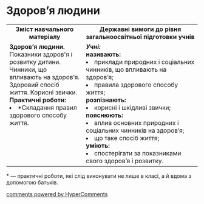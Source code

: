 <div id="hypercomments_widget" class="js-hypercomments-widget invisible"></div>

Здоров’я людини
=============================================

<table>
  <tr>
    <td width="40%" align="center"><b>Зміст навчального матеріалу<b></td>
    <td width="60%" align="center"><b>Державні вимоги до рівня загальноосвітньої підготовки учнів</b></td>
  </tr>
  <tr>
    <td width="40%" style="vertical-align:top !important;">
    <b>Здоров’я людини.</b><br>
    Показники здоров'я і розвитку дитини.<br>
    Чинники, що впливають на здоров’я.<br>
    Здоровий спосіб життя. Корисні звички.<br>
    <b>Практичні роботи:</b>
    <li>*Складання правил здорового способу життя.</li>
    </td>
    <td width="60%" style="vertical-align:top !important;">
    <i><b>Учні:</b></i><br>
    <b>називають:</b>
    <li>приклади природних і соціальних чинників, що впливають на здоров’я;</li>
    <li>правила здорового способу життя;</li>
    <b>розпізнають:</b>
    <li>корисні і шкідливі звички; </li>
    <b>пояснюють:</b>
    <li>вплив основних природних і соціальних чинників на здоров’я;</li>
    <li> що таке спосіб життя;</li>
    <b>уміють:</b>
    <li>спостерігати за показниками свого здоров’я і розвитку.</li>
	</td>
  </tr>
</table>

<p>* — практичні роботи, які слід виконувати не лише в класі, а й вдома з допомогою батьків.</p>

<div class="js-hypercomments-container">
<a href="http://hypercomments.com" class="hc-link" title="comments widget">comments powered by HyperComments</a>
</div>